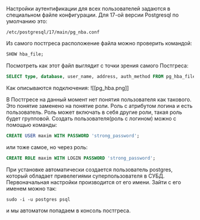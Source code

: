 Настройки аутентификации для всех пользователей задаются в специальном файле конфигурации. Для 17-ой версии Postgresql по умолчанию это:
```shell
/etc/postgresql/17/main/pg_nba.conf
```
Из самого постгреса расположение файла можно проверить командой:
```sql
SHOW hba_file;
```
Посмотреть как этот файл выглядит с точки зрения самого Постгреса:
```sql
SELECT type, database, user_name, address, auth_method FROM pg_hba_file_rules;
```
Как описываются подключения:
![[pg_hba.png]]

В Постгресе на данный момент нет понятия пользователя как такового. Это понятие заменено на понятие роли. Роль с атрибутом логина и есть пользователь. Роль может включать в себя другие роли, такая роль будет групповой. Создать пользователя(роль с логином) можно с помощью команды:
```sql
CREATE USER maxim WITH PASSWORD 'strong_password';
```
или тоже самое, но через роль:
```sql
CREATE ROLE maxim WITH LOGIN PASSWORD 'strong_password';
```

При установке автоматически создается пользователь postgres, который обладает привелегиями суперпользователя в СУБД. Первоначальная настройки производится от его имени. Зайти с его именем можно так:
```shell
sudo -i -u postgres psql
```
и мы автоматом попадаем в консоль постгреса. 